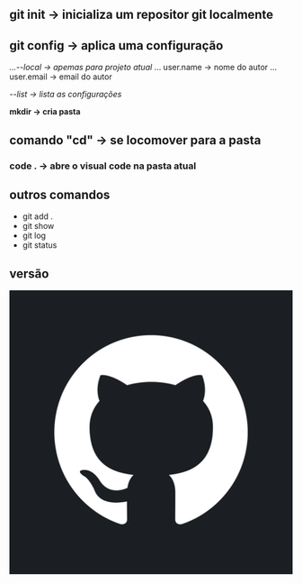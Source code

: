 ## git init -> inicializa um repositor git localmente 
## git config -> aplica uma configuração
*...--local -> apemas para projeto atual*
                ... user.name -> nome do autor
                ... user.email -> email do autor
           
*--list -> lista as configurações*

**mkdir -> cria pasta**
## comando "cd" -> se locomover para a pasta

### code . -> abre o visual code na pasta atual

## outros comandos
- git add .
- git show
- git log
- git status
## versão
![alt text](img/imagem.webp)

